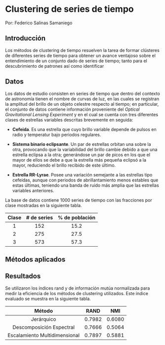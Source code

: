 # Clustering de series de tiempo
Por: Federico Salinas Samaniego

## Introducción
Los métodos de clustering de tiempo resuelven la tarea de formar clústeres de diferentes series de tiempo para obtener un avance ventajoso sobre el entendimiento de un conjunto dado de series de tiempo; tanto para el descubrimiento de patrones así como identificar 

## Datos
Los datos de estudio consisten en series de tiempo que dentro 
del contexto de astronomía tienen el nombre de curvas de
luz, en las cuales se registran la amplitud del brillo de un objeto
celestre respecto al tiempo; en particular, el conjunto de
datos contiene información proveniente del _Optical Gravitational Lensing Experiment_ y en el cual se cuenta con tres diferentes clases de estrellas variables descritas brevemente en seguida:
- __Cefeida__. Es una estrella que cuyo brillo variable depende
de pulsos en radio y temperatur bajo periodos regulares.

- __Sistema binario eclipsante__. Un par de estrellas orbitan
una sobre la otra, provocando que la variabilidad del brillo
cambie debido a que una estrella eclipsa a la otra; generándose
un par de picos en los que el mayor de ellos se debe a que la 
estrella más pequeña eclipsó a la mayor, reduciendo el brillo
recibido de este último.

- __Estrella RR-Lyrae__. Posee una variación semejante a las
estrellas tipo cefeidas, aunque con periodos de abrillantamiento
menos estables que estas últimas, teniendo una banda de ruido
más amplia que las estrellas variables anteriores.

La base de datos contiene 1000 series de tiempo con las fracciones por clase mostradas en la siguiente tabla.

| Clase | # de series | % de población |
| :-: | :-: | :-: |
| 1 | 152 | 15.2 |
| 2 | 275 | 27.5 |
| 3 | 573 | 57.3 |

## Métodos aplicados


## Resultados

Se utilizaron los índices rand y de información mutúa normalizada para medir la eficiencia de los métodos de clustering utilizados. Este índice evaluado se muestra en la siguiente tabla.

| Método | RAND | NMI |
| :-: | :-: | :-: |
| Jerárquico | 0.7982 | 0.6080 |
| Descomposición Espectral | 0.7666 | 0.5064 |
| Escalamiento Multidimensional | 0.7897 | 0.5881 |
